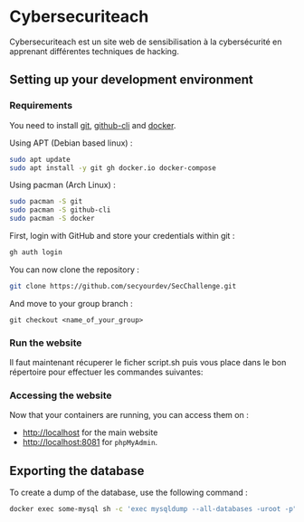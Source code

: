 # Cybersecuriteach

Cybersecuriteach est un site web de sensibilisation à la cybersécurité en apprenant différentes techniques de hacking.

## Setting up your development environment

### Requirements

You need to install [git](https://git-scm.com/), [github-cli](https://github.com/cli/cli) and [docker](https://www.docker.com/).

Using APT (Debian based linux) :
```bash
sudo apt update
sudo apt install -y git gh docker.io docker-compose
```

Using pacman (Arch Linux) :
```bash
sudo pacman -S git
sudo pacman -S github-cli 
sudo pacman -S docker
```

First, login with GitHub and store your credentials within git :

```bash
gh auth login
```

You can now clone the repository :

```bash
git clone https://github.com/secyourdev/SecChallenge.git
```

And move to your group branch :

```
git checkout <name_of_your_group>
```

### Run the website

Il faut maintenant récuperer le ficher script.sh puis vous place dans le bon répertoire pour effectuer les commandes suivantes:
 
### Accessing the website

Now that your containers are running, you can access them on :

- [http://localhost](http://localhost) for the main website
- [http://localhost:8081](http://localhost:8081) for `phpMyAdmin`.

## Exporting the database

To create a dump of the database, use the following command :

```bash
docker exec some-mysql sh -c 'exec mysqldump --all-databases -uroot -p"$MYSQL_ROOT_PASSWORD"' > /some/path/on/your/host/all-databases.sql
```

